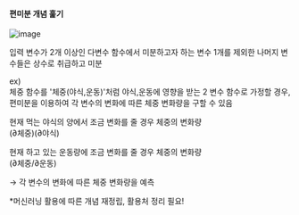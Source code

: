 #### 편미분 개념 훑기

![image](https://user-images.githubusercontent.com/74512114/143518550-31473733-0ea8-4b27-822a-40c6d0b5d949.png)  

입력 변수가 2개 이상인 다변수 함수에서 미분하고자 하는 변수 1개를 제외한 나머지 변수들은 상수로 취급하고 미분  

ex)  
체중 함수를 '체중(야식,운동)'처럼 야식,운동에 영향을 받는 2 변수 함수로 가정할 경우, 편미분을 이용하여 각 변수의 변화에 따른 체중 변화량을 구할 수 있음

현재 먹는 야식의 양에서 조금 변화를 줄 경우 체중의 변화량    
(∂체중)(∂야식)

현재 하고 있는 운동량에 조금 변화를 줄 경우 체중의 변화량  
(∂체중/∂운동) 

→ 각 변수의 변화에 따른 체중 변화량을 예측

*머신러닝 활용에 따른 개념 재정립, 활용처 정리 필요!
